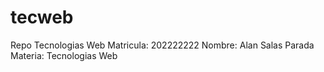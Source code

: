 # tecweb
Repo Tecnologias Web 
Matricula: 202222222
Nombre: Alan Salas Parada
Materia: Tecnologias Web
